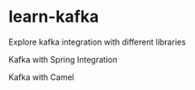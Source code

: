 # learn-kafka
Explore kafka integration with different libraries

Kafka with Spring Integration

Kafka with Camel